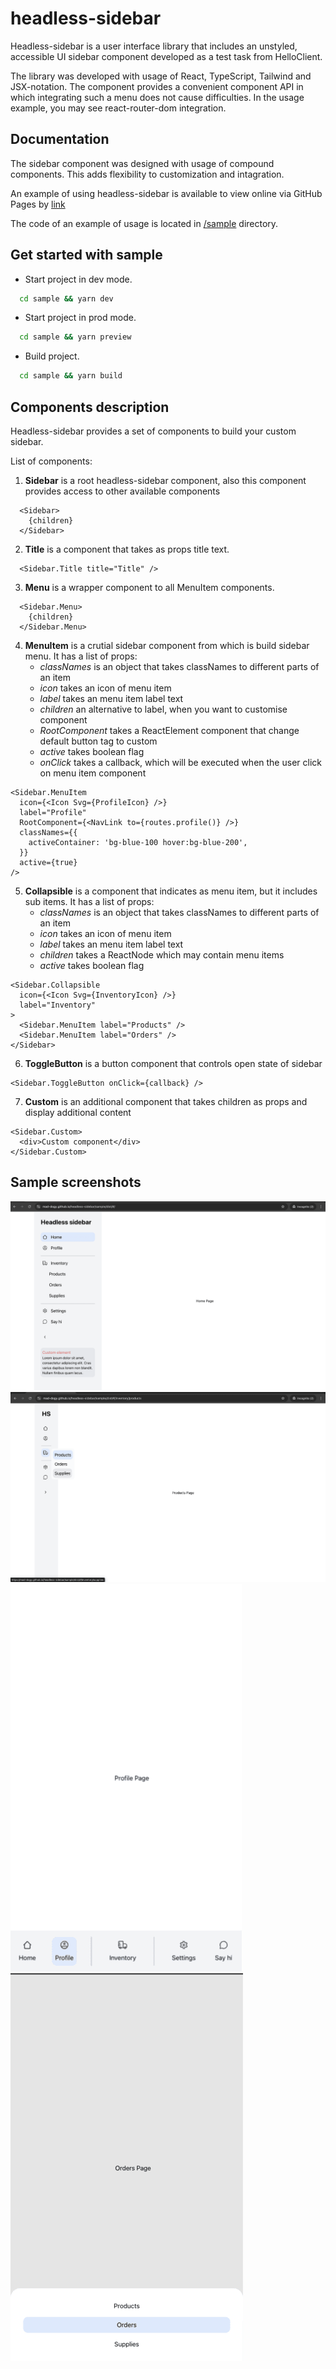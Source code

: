 # headless-sidebar

Headless-sidebar is a user interface library that includes an unstyled, accessible UI sidebar component developed as a test task from HelloClient. 

The library was developed with usage of React, TypeScript, Tailwind and JSX-notation. The component provides a convenient component API in which integrating such a menu does not cause difficulties. In the usage example, you may see react-router-dom integration.

## Documentation

The sidebar component was designed with usage of compound components. This adds flexibility to customization and intagration.

An example of using headless-sidebar is available to view online via GitHub Pages by [link](https://mad-dogy.github.io/headless-sidebar/sample/dist/)

The code of an example of usage is located in [/sample](/sample) directory. 


## Get started with sample

- Start project in dev mode.
```bash
  cd sample && yarn dev
```

- Start project in prod mode.
```bash
  cd sample && yarn preview
```

- Build project.
```bash
  cd sample && yarn build
```

## Components description

Headless-sidebar provides a set of components to build your custom sidebar.

List of components:
1. **Sidebar** is a root headless-sidebar component, also this component provides access to other available components  
```
  <Sidebar>
    {children}
  </Sidebar>
```
2. **Title** is a component that takes as props title text.
```
  <Sidebar.Title title="Title" />
```
3. **Menu** is a wrapper component to all MenuItem components.
```
  <Sidebar.Menu>
    {children}
  </Sidebar.Menu>
```
4. **MenuItem** is a crutial sidebar component from which is build sidebar menu. It has a list of props:
    - *classNames* is an object that takes classNames to different parts of an item
    - *icon* takes an icon of menu item
    - *label* takes an menu item label text
    - *children* an alternative to label, when you want to customise component
    - *RootComponent* takes a ReactElement component that change default button tag to custom
    - *active* takes boolean flag 
    - *onClick* takes a callback, which will be executed when the user click on menu item component
```
<Sidebar.MenuItem
  icon={<Icon Svg={ProfileIcon} />}
  label="Profile"
  RootComponent={<NavLink to={routes.profile()} />}
  classNames={{
    activeContainer: 'bg-blue-100 hover:bg-blue-200',
  }}
  active={true}
/>
```
5. **Collapsible** is a component that indicates as menu item, but it includes  sub items. It has a list of props:
    - *classNames* is an object that takes classNames to different parts of an item
    - *icon* takes an icon of menu item
    - *label* takes an menu item label text
    - *children* takes a ReactNode which may contain menu items
    - *active* takes boolean flag 
```
<Sidebar.Collapsible 
  icon={<Icon Svg={InventoryIcon} />} 
  label="Inventory"
>
  <Sidebar.MenuItem label="Products" />
  <Sidebar.MenuItem label="Orders" />
</Sidebar>
```
6. **ToggleButton** is a button component that controls open state of sidebar
```
<Sidebar.ToggleButton onClick={callback} />
```
7. **Custom** is an additional component that takes children as props and display additional content
```
<Sidebar.Custom>
  <div>Custom component</div>
</Sidebar.Custom>
```

## Sample screenshots
![Home page image](./readmeResourses/home.png)
![Products page image](./readmeResourses/products.png)
![Mobile view image](./readmeResourses/mobileView.png)
![Mobile view menu image](./readmeResourses/mobileViewMenu.png)

